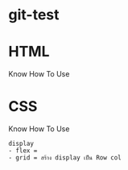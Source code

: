 # git-test

# HTML
Know How To Use

# CSS
Know How To Use

    display 
    - flex =  
    - grid = สร้าง display เป็น Row col 
